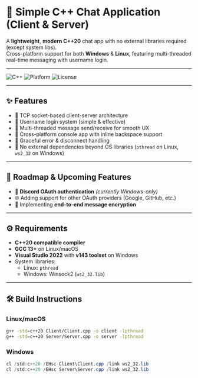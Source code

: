 # 🚀 Simple C++ Chat Application (Client & Server)

A **lightweight**, **modern C++20** chat app with no external libraries required (except system libs).  
Cross-platform support for both **Windows** & **Linux**, featuring multi-threaded real-time messaging with username login.  

---

![C++](https://img.shields.io/badge/Language-C++20-blue.svg) ![Platform](https://img.shields.io/badge/Platform-Windows%20%7C%20Linux-brightgreen.svg) ![License](https://img.shields.io/badge/License-MIT-green.svg)

---

## ✨ Features

- 🔹 TCP socket-based client-server architecture  
- 🔹 Username login system (simple & effective)  
- 🔹 Multi-threaded message send/receive for smooth UX  
- 🔹 Cross-platform console app with inline backspace support  
- 🔹 Graceful error & disconnect handling  
- 🔹 No external dependencies beyond OS libraries (`pthread` on Linux, `ws2_32` on Windows)  

---

## 🔮 Roadmap & Upcoming Features

- 🎉 **Discord OAuth authentication** *(currently Windows-only)*  
- 🌐 Adding support for other OAuth providers (Google, GitHub, etc.)  
- 🔐 Implementing **end-to-end message encryption**  

---

## ⚙️ Requirements

- **C++20 compatible compiler**  
- **GCC 13+** on Linux/macOS  
- **Visual Studio 2022** with **v143 toolset** on Windows  
- System libraries:  
  - Linux: `pthread`  
  - Windows: Winsock2 (`ws2_32.lib`)  

---

## 🛠️ Build Instructions

### Linux/macOS

```bash
g++ -std=c++20 Client/Client.cpp -o client -lpthread
g++ -std=c++20 Server/Server.cpp -o server -lpthread
```

### Windows

```powershell
cl /std:c++20 /EHsc Client\Client.cpp /link ws2_32.lib
cl /std:c++20 /EHsc Server\Server.cpp /link ws2_32.lib
```